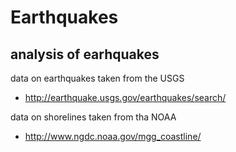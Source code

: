 Earthquakes
===========

## analysis of earhquakes


data on earthquakes taken from the USGS

* http://earthquake.usgs.gov/earthquakes/search/

data on shorelines taken from tha NOAA

* http://www.ngdc.noaa.gov/mgg_coastline/
